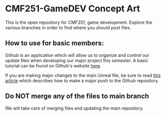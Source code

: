 # CMF251-GameDEV Concept Art
This is the open repository for CMF251, game development. Explore the various branches in order to find where you should post files.

## How to use for basic members:
Github is an application which will allow us to organize and control our update files when developing our major project this semester.
A basic tutorial can be found on Github's website [here](https://docs.github.com/en/get-started/quickstart/hello-world).

If you are making major changes to the main Unreal file, be sure to read [this article](https://docs.github.com/en/get-started/importing-your-projects-to-github/importing-source-code-to-github/adding-locally-hosted-code-to-github) which describes how to make a major push to the Github repository.

## Do NOT merge any of the files to main branch
We will take care of merging files and updating the main repository.
